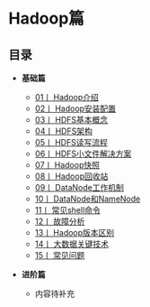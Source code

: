 # Hadoop篇

## 目录
   
-  **基础篇**
    - [01丨 Hadoop介绍 ](./Hadoop简介.md)
    - [02丨 Hadoop安装配置 ](./Hadoop安装配置.md)
    - [03丨 HDFS基本概念 ](./HDFS基本概念.md)
    - [04丨 HDFS架构 ](./HDFS架构.md)
    - [05丨 HDFS读写流程 ](./HDFS读写流程.md)
    - [06丨 HDFS小文件解决方案 ](./HDFS小文件解决方案.md)
    - [07丨 Hadoop快照 ](./Hadoop快照.md)
    - [08丨 Hadoop回收站 ](./Hadoop回收站.md)
    - [09丨 DataNode工作机制 ](./DataNode工作机制.md)
    - [10丨 DataNode和NameNode ](./Hadoop_DN和NN关系.md)
    - [11丨 常见shell命令 ](./常用shell命令.md)
    - [12丨 故障分析 ](./故障分析.md)
    - [13丨 Hadoop版本区别 ](./Hadoop版本区别.md)
    - [14丨 大数据关键技术 ](./大数据关键技术.md)
    - [15丨 常见问题 ](./常见问题.md)




-  **进阶篇**
   - 内容待补充